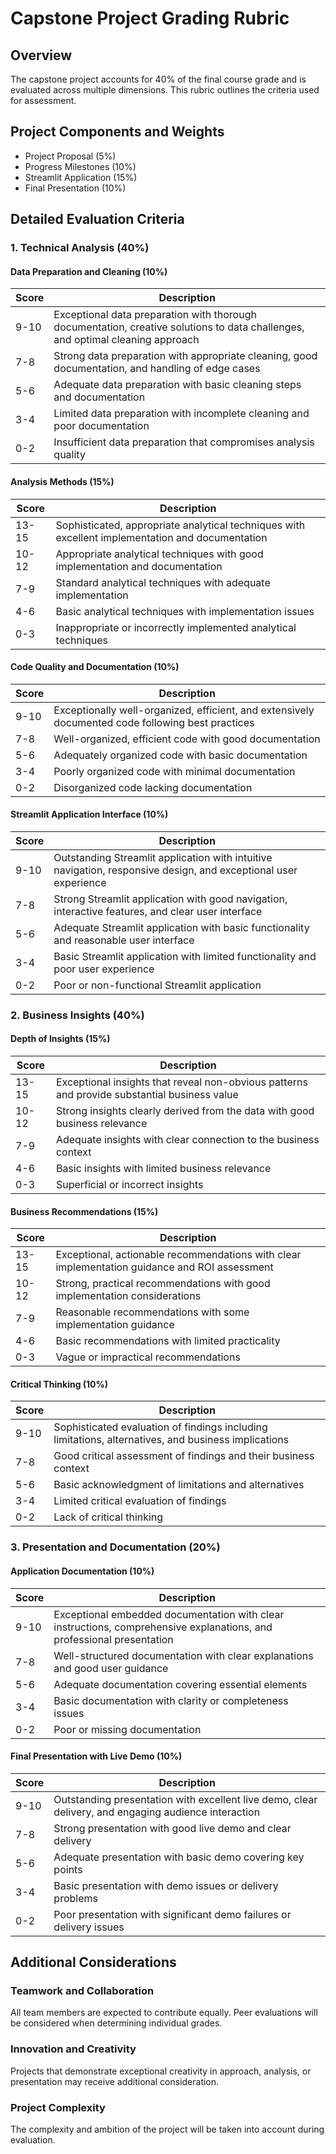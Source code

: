 # Capstone Project Grading Rubric

## Overview
The capstone project accounts for 40% of the final course grade and is evaluated across multiple dimensions. This rubric outlines the criteria used for assessment.

## Project Components and Weights
- Project Proposal (5%)
- Progress Milestones (10%)
- Streamlit Application (15%)
- Final Presentation (10%)

## Detailed Evaluation Criteria

### 1. Technical Analysis (40%)

#### Data Preparation and Cleaning (10%)

| Score | Description |
|-------|-------------|
| 9-10 | Exceptional data preparation with thorough documentation, creative solutions to data challenges, and optimal cleaning approach |
| 7-8 | Strong data preparation with appropriate cleaning, good documentation, and handling of edge cases |
| 5-6 | Adequate data preparation with basic cleaning steps and documentation |
| 3-4 | Limited data preparation with incomplete cleaning and poor documentation |
| 0-2 | Insufficient data preparation that compromises analysis quality |

#### Analysis Methods (15%)

| Score | Description |
|-------|-------------|
| 13-15 | Sophisticated, appropriate analytical techniques with excellent implementation and documentation |
| 10-12 | Appropriate analytical techniques with good implementation and documentation |
| 7-9 | Standard analytical techniques with adequate implementation |
| 4-6 | Basic analytical techniques with implementation issues |
| 0-3 | Inappropriate or incorrectly implemented analytical techniques |

#### Code Quality and Documentation (10%)

| Score | Description |
|-------|-------------|
| 9-10 | Exceptionally well-organized, efficient, and extensively documented code following best practices |
| 7-8 | Well-organized, efficient code with good documentation |
| 5-6 | Adequately organized code with basic documentation |
| 3-4 | Poorly organized code with minimal documentation |
| 0-2 | Disorganized code lacking documentation |

#### Streamlit Application Interface (10%)

| Score | Description |
|-------|-------------|
| 9-10 | Outstanding Streamlit application with intuitive navigation, responsive design, and exceptional user experience |
| 7-8 | Strong Streamlit application with good navigation, interactive features, and clear user interface |
| 5-6 | Adequate Streamlit application with basic functionality and reasonable user interface |
| 3-4 | Basic Streamlit application with limited functionality and poor user experience |
| 0-2 | Poor or non-functional Streamlit application |

### 2. Business Insights (40%)

#### Depth of Insights (15%)

| Score | Description |
|-------|-------------|
| 13-15 | Exceptional insights that reveal non-obvious patterns and provide substantial business value |
| 10-12 | Strong insights clearly derived from the data with good business relevance |
| 7-9 | Adequate insights with clear connection to the business context |
| 4-6 | Basic insights with limited business relevance |
| 0-3 | Superficial or incorrect insights |

#### Business Recommendations (15%)

| Score | Description |
|-------|-------------|
| 13-15 | Exceptional, actionable recommendations with clear implementation guidance and ROI assessment |
| 10-12 | Strong, practical recommendations with good implementation considerations |
| 7-9 | Reasonable recommendations with some implementation guidance |
| 4-6 | Basic recommendations with limited practicality |
| 0-3 | Vague or impractical recommendations |

#### Critical Thinking (10%)

| Score | Description |
|-------|-------------|
| 9-10 | Sophisticated evaluation of findings including limitations, alternatives, and business implications |
| 7-8 | Good critical assessment of findings and their business context |
| 5-6 | Basic acknowledgment of limitations and alternatives |
| 3-4 | Limited critical evaluation of findings |
| 0-2 | Lack of critical thinking |

### 3. Presentation and Documentation (20%)

#### Application Documentation (10%)

| Score | Description |
|-------|-------------|
| 9-10 | Exceptional embedded documentation with clear instructions, comprehensive explanations, and professional presentation |
| 7-8 | Well-structured documentation with clear explanations and good user guidance |
| 5-6 | Adequate documentation covering essential elements |
| 3-4 | Basic documentation with clarity or completeness issues |
| 0-2 | Poor or missing documentation |

#### Final Presentation with Live Demo (10%)

| Score | Description |
|-------|-------------|
| 9-10 | Outstanding presentation with excellent live demo, clear delivery, and engaging audience interaction |
| 7-8 | Strong presentation with good live demo and clear delivery |
| 5-6 | Adequate presentation with basic demo covering key points |
| 3-4 | Basic presentation with demo issues or delivery problems |
| 0-2 | Poor presentation with significant demo failures or delivery issues |

## Additional Considerations

### Teamwork and Collaboration
All team members are expected to contribute equally. Peer evaluations will be considered when determining individual grades.

### Innovation and Creativity
Projects that demonstrate exceptional creativity in approach, analysis, or presentation may receive additional consideration.

### Project Complexity
The complexity and ambition of the project will be taken into account during evaluation.